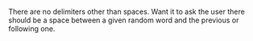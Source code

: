 There are no delimiters other than spaces. Want it to ask the user there should be a space between a given random word and the previous or following one. 
